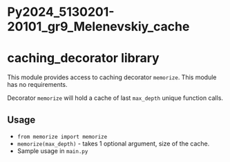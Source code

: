 # Py2024_5130201-20101_gr9_Melenevskiy_cache
# caching_decorator library

This module provides access to caching decorator `memorize`.
This module has no requirements.

Decorator `memorize` will hold a cache of last `max_depth` unique function calls.

## Usage

- `from memorize import memorize`
- `memorize(max_depth)` - takes 1 optional argument, size of the cache.
- Sample usage in `main.py`
